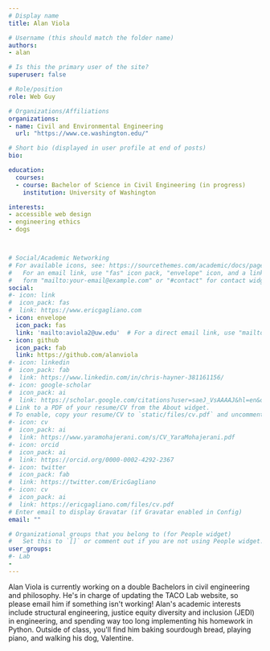 ```yaml
---
# Display name
title: Alan Viola

# Username (this should match the folder name)
authors:
- alan

# Is this the primary user of the site?
superuser: false

# Role/position
role: Web Guy

# Organizations/Affiliations
organizations:
- name: Civil and Environmental Engineering
  url: "https://www.ce.washington.edu/"

# Short bio (displayed in user profile at end of posts)
bio:

education:
  courses:
  - course: Bachelor of Science in Civil Engineering (in progress)
    institution: University of Washington

interests:
- accessible web design
- engineering ethics
- dogs



# Social/Academic Networking
# For available icons, see: https://sourcethemes.com/academic/docs/page-builder/#icons
#   For an email link, use "fas" icon pack, "envelope" icon, and a link in the
#   form "mailto:your-email@example.com" or "#contact" for contact widget.
social:
#- icon: link
#  icon_pack: fas
#  link: https://www.ericgagliano.com
- icon: envelope
  icon_pack: fas
  link: 'mailto:aviola2@uw.edu'  # For a direct email link, use "mailto:test@example.org".
- icon: github
  icon_pack: fab
  link: https://github.com/alanviola
#- icon: linkedin
#  icon_pack: fab
#  link: https://www.linkedin.com/in/chris-hayner-381161156/
#- icon: google-scholar
#  icon_pack: ai
#  link: https://scholar.google.com/citations?user=saeJ_VsAAAAJ&hl=en&oi=ao
# Link to a PDF of your resume/CV from the About widget.
# To enable, copy your resume/CV to `static/files/cv.pdf` and uncomment the lines below.
#- icon: cv
#  icon_pack: ai
#  link: https://www.yaramohajerani.com/s/CV_YaraMohajerani.pdf
#- icon: orcid
#  icon_pack: ai
#  link: https://orcid.org/0000-0002-4292-2367
#- icon: twitter
#  icon_pack: fab
#  link: https://twitter.com/EricGagliano
#- icon: cv
#  icon_pack: ai
#  link: https://ericgagliano.com/files/cv.pdf
# Enter email to display Gravatar (if Gravatar enabled in Config)
email: ""

# Organizational groups that you belong to (for People widget)
#   Set this to `[]` or comment out if you are not using People widget.
user_groups:
#- Lab
-
---
```

Alan Viola is currently working on a double Bachelors in civil engineering and philosophy. He's in charge of updating the TACO Lab website, so please email him if something isn't working! Alan's academic interests include structural engineering, justice equity diversity and inclusion (JEDI) in engineering, and spending way too long implementing his homework in Python. Outside of class, you'll find him baking sourdough bread, playing piano, and walking his dog, Valentine.